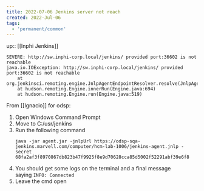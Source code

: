 ```yaml
---
title: 2022-07-06 Jenkins server not reach
created: 2022-Jul-06
tags:
  - 'permanent/common'
---
```


up:: [[Inphi Jenkins]]

```
SEVERE: http://sw.inphi-corp.local/jenkins/ provided port:36602 is not reachable
java.io.IOException: http://sw.inphi-corp.local/jenkins/ provided port:36602 is not reachable
	at org.jenkinsci.remoting.engine.JnlpAgentEndpointResolver.resolve(JnlpAgentEndpointResolver.java:314)
	at hudson.remoting.Engine.innerRun(Engine.java:694)
	at hudson.remoting.Engine.run(Engine.java:519)
```


From [[Ignacio]] for odsp:
1.  Open Windows Command Prompt
2.  Move to C:/usr/jenkins
3.  Run the following command 
	```
	java -jar agent.jar -jnlpUrl https://odsp-sqa-jenkins.marvell.com/computer/hcm-lab-1006/jenkins-agent.jnlp -secret 68fa2af3f8970867db823b47f9925f8e9d70628cca85d5002f52291abf39e6f8
	```
4.  You should get some logs on the terminal and a final message saying `INFO: Connected`
5.  Leave the cmd open